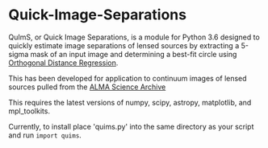 # Quick-Image-Separations

QuImS, or Quick Image Separations, is a module for Python 3.6 designed to quickly estimate image separations of lensed sources by extracting a 5-sigma mask of an input image and determining a best-fit circle using [Orthogonal Distance Regression](https://docs.scipy.org/doc/scipy/reference/odr.html).

This has been developed for application to continuum images of lensed sources pulled from the [ALMA Science Archive](https://almascience.nrao.edu/aq/)

This requires the latest versions of numpy, scipy, astropy, matplotlib, and mpl_toolkits.

Currently, to install place 'quims.py' into the same directory as your script and run `import quims`.
